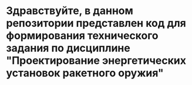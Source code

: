 # Здравствуйте, в данном репозитории представлен код для формирования технического задания по дисциплине "Проектирование энергетических установок ракетного оружия"
